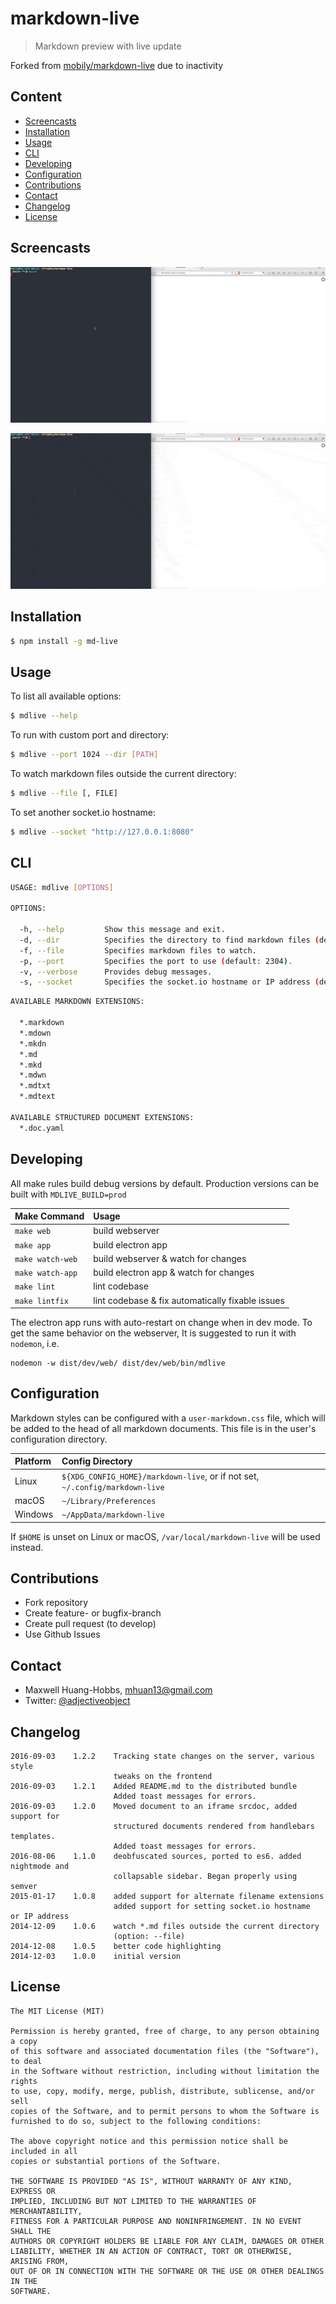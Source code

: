 # markdown-live

> Markdown preview with live update

Forked from [mobily/markdown-live](https://github.com/mobily/markdown-live) due
to inactivity

## Content
* [Screencasts](#screencasts)
* [Installation](#installation)
* [Usage](#usage)
* [CLI](#cli)
* [Developing](#developing)
* [Configuration](#configuration)
* [Contributions](#contributions)
* [Contact](#contact)
* [Changelog](#changelog)
* [License](#license)

## Screencasts

![](https://raw.githubusercontent.com/Adjective-Object/markdown-live/master/screencasts/gif1.gif)

![](https://raw.githubusercontent.com/Adjective-Object/markdown-live/master/screencasts/gif2.gif)

## Installation

```bash
$ npm install -g md-live
```

## Usage

To list all available options:

```bash
$ mdlive --help
```

To run with custom port and directory:

```bash
$ mdlive --port 1024 --dir [PATH]
```

To watch markdown files outside the current directory:

```bash
$ mdlive --file [, FILE]
```

To set another socket.io hostname:

```bash
$ mdlive --socket "http://127.0.0.1:8080"
```

## CLI

```bash
USAGE: mdlive [OPTIONS]

OPTIONS:

  -h, --help         Show this message and exit.
  -d, --dir          Specifies the directory to find markdown files (default: current directory).
  -f, --file         Specifies markdown files to watch.
  -p, --port         Specifies the port to use (default: 2304).
  -v, --verbose      Provides debug messages.
  -s, --socket       Specifies the socket.io hostname or IP address (default: http://localhost)
```

```bash
AVAILABLE MARKDOWN EXTENSIONS:
  
  *.markdown
  *.mdown
  *.mkdn
  *.md
  *.mkd
  *.mdwn
  *.mdtxt
  *.mdtext

AVAILABLE STRUCTURED DOCUMENT EXTENSIONS:
  *.doc.yaml
```

## Developing

All make rules build debug versions by default. Production versions can be
built with `MDLIVE_BUILD=prod`

| Make Command      | Usage
| :--               | :--
| `make web`        | build webserver
| `make app`        | build electron app
| `make watch-web`  | build webserver & watch for changes
| `make watch-app`  | build electron app & watch for changes
| `make lint`       | lint codebase
| `make lintfix`    | lint codebase & fix automatically fixable issues

The electron app runs with auto-restart on change when in dev mode. To get the
same behavior on the webserver, It is suggested to run it with `nodemon`, i.e.

```
nodemon -w dist/dev/web/ dist/dev/web/bin/mdlive
```

## Configuration

Markdown styles can be configured with a `user-markdown.css` file, which will
be added to the head of all markdown documents. This file is in the user's
configuration directory.

| Platform    | Config Directory
| :--         | :--
| Linux       | `${XDG_CONFIG_HOME}/markdown-live`, or if not set, `~/.config/markdown-live`
| macOS       | `~/Library/Preferences`
| Windows     | `~/AppData/markdown-live`

If `$HOME` is unset on Linux or macOS, `/var/local/markdown-live` will be used
instead.

## Contributions

 - Fork repository
 - Create feature- or bugfix-branch
 - Create pull request (to develop)
 - Use Github Issues

## Contact

 - Maxwell Huang-Hobbs, <mhuan13@gmail.com>
 - Twitter: [@adjectiveobject](https://twitter.com/adjectiveobject)

## Changelog

```
2016-09-03    1.2.2    Tracking state changes on the server, various style
                       tweaks on the frontend
2016-09-03    1.2.1    Added README.md to the distributed bundle
                       Added toast messages for errors.
2016-09-03    1.2.0    Moved document to an iframe srcdoc, added support for
                       structured documents rendered from handlebars templates.
                       Added toast messages for errors.
2016-08-06    1.1.0    deobfuscated sources, ported to es6. added nightmode and
                       collapsable sidebar. Began properly using semver
2015-01-17    1.0.8    added support for alternate filename extensions
                       added support for setting socket.io hostname  or IP address
2014-12-09    1.0.6    watch *.md files outside the current directory 
                       (option: --file)
2014-12-08    1.0.5    better code highlighting
2014-12-03    1.0.0    initial version
```

## License

	The MIT License (MIT)

	Permission is hereby granted, free of charge, to any person obtaining a copy
	of this software and associated documentation files (the "Software"), to deal
	in the Software without restriction, including without limitation the rights
	to use, copy, modify, merge, publish, distribute, sublicense, and/or sell
	copies of the Software, and to permit persons to whom the Software is
	furnished to do so, subject to the following conditions:

	The above copyright notice and this permission notice shall be included in all
	copies or substantial portions of the Software.

	THE SOFTWARE IS PROVIDED "AS IS", WITHOUT WARRANTY OF ANY KIND, EXPRESS OR
	IMPLIED, INCLUDING BUT NOT LIMITED TO THE WARRANTIES OF MERCHANTABILITY,
	FITNESS FOR A PARTICULAR PURPOSE AND NONINFRINGEMENT. IN NO EVENT SHALL THE
	AUTHORS OR COPYRIGHT HOLDERS BE LIABLE FOR ANY CLAIM, DAMAGES OR OTHER
	LIABILITY, WHETHER IN AN ACTION OF CONTRACT, TORT OR OTHERWISE, ARISING FROM,
	OUT OF OR IN CONNECTION WITH THE SOFTWARE OR THE USE OR OTHER DEALINGS IN THE
	SOFTWARE.

